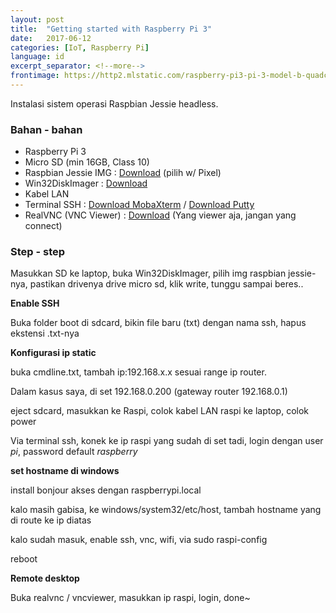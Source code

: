 ```yaml
---
layout: post
title:  "Getting started with Raspberry Pi 3"
date:   2017-06-12
categories: [IoT, Raspberry Pi]
language: id
excerpt_separator: <!--more-->
frontimage: https://http2.mlstatic.com/raspberry-pi3-pi-3-model-b-quadcore-12ghz-pronta-entrega-D_NQ_NP_100215-MLB25150209828_112016-F.jpg
---
```


Instalasi sistem operasi Raspbian Jessie headless.
<!--more-->


### Bahan - bahan
* Raspberry Pi 3
* Micro SD (min 16GB, Class 10)
* Raspbian Jessie IMG : [Download](https://www.raspberrypi.org/downloads/raspbian/) (pilih w/ Pixel)
* Win32DiskImager : [Download](https://sourceforge.net/projects/win32diskimager/)
* Kabel LAN
* Terminal SSH : [Download MobaXterm](http://mobaxterm.mobatek.net/download-home-edition.html) / [Download Putty](https://www.chiark.greenend.org.uk/~sgtatham/putty/latest.html)
* RealVNC (VNC Viewer) : [Download](https://www.realvnc.com/download/viewer/) (Yang viewer aja, jangan yang connect)

### Step - step

Masukkan SD ke laptop, buka Win32DiskImager, pilih img raspbian jessie-nya, pastikan drivenya drive micro sd, klik write, tunggu sampai beres..

**Enable SSH**

Buka folder boot di sdcard, bikin file baru (txt) dengan nama ssh, hapus ekstensi .txt-nya

**Konfigurasi ip static**

buka cmdline.txt, tambah ip:192.168.x.x sesuai range ip router.

Dalam kasus saya, di set 192.168.0.200 (gateway router 192.168.0.1)

eject sdcard, masukkan ke Raspi, colok kabel LAN raspi ke laptop, colok power

Via terminal ssh, konek ke ip raspi yang sudah di set tadi, login dengan user *pi*, password default *raspberry*

**set hostname di windows**

install bonjour akses dengan raspberrypi.local

kalo masih gabisa, ke windows/system32/etc/host, tambah hostname yang di route ke ip diatas

kalo sudah masuk, enable ssh, vnc, wifi, via sudo raspi-config

reboot

**Remote desktop**

Buka realvnc / vncviewer, masukkan ip raspi, login, done~
